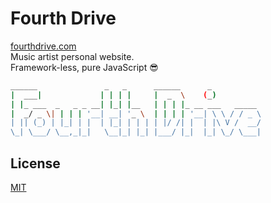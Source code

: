 # Fourth Drive 

[fourthdrive.com](https://fourthdrive.com)  
Music artist personal website.  
Framework-less, pure JavaScript 😎
```bash
______               _   _      ______      _           
|  ___|             | | | |     |  _  \    (_)          
| |_ ___  _   _ _ __| |_| |__   | | | |_ __ ___   _____ 
|  _/ _ \| | | | '__| __| '_ \  | | | | '__| \ \ / / _ \
| || (_) | |_| | |  | |_| | | | | |/ /| |  | |\ V /  __/
\_| \___/ \__,_|_|   \__|_| |_| |___/ |_|  |_| \_/ \___|
```

## License
[MIT](https://choosealicense.com/licenses/mit/)
